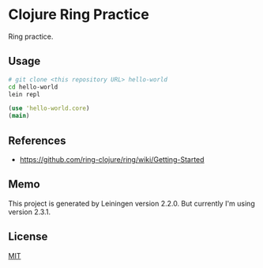 # Clojure Ring Practice

Ring practice.

## Usage

```sh
# git clone <this repository URL> hello-world
cd hello-world
lein repl
```

```clojure
(use 'hello-world.core)
(main)
```

## References

* https://github.com/ring-clojure/ring/wiki/Getting-Started

## Memo

This project is generated by Leiningen version 2.2.0. But currently I'm using version 2.3.1.

## License

[MIT](http://opensource.org/licenses/MIT)
